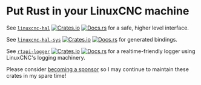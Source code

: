 # Put Rust in your LinuxCNC machine

See [`linuxcnc-hal`](./linuxcnc-hal)
[![Crates.io](https://img.shields.io/crates/v/linuxcnc-hal.svg)](https://crates.io/crates/linuxcnc-hal)
[![Docs.rs](https://docs.rs/linuxcnc-hal/badge.svg)](https://docs.rs/linuxcnc-hal) for a safe,
higher level interface.

See [`linuxcnc-hal-sys`](./linuxcnc-hal-sys)
[![Crates.io](https://img.shields.io/crates/v/linuxcnc-hal-sys.svg)](https://crates.io/crates/linuxcnc-hal-sys)
[![Docs.rs](https://docs.rs/linuxcnc-hal-sys/badge.svg)](https://docs.rs/linuxcnc-hal-sys) for
generated bindings.

See [`rtapi-logger`](./rtapi-logger)
[![Crates.io](https://img.shields.io/crates/v/rtapi-logger.svg)](https://crates.io/crates/rtapi-logger)
[![Docs.rs](https://docs.rs/rtapi-logger/badge.svg)](https://docs.rs/rtapi-logger) for a
realtime-friendly logger using LinuxCNC's logging machinery.

Please consider [becoming a sponsor](https://github.com/sponsors/jamwaffles/) so I may continue to
maintain these crates in my spare time!
